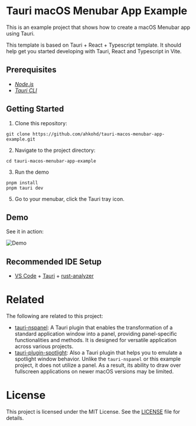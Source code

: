 # Tauri macOS Menubar App Example

This is an example project that shows how to create a macOS Menubar app using Tauri.

This template is based on Tauri + React + Typescript template. It should help get you started developing with Tauri, React and Typescript in Vite.

## Prerequisites

- _[<ins>Node.js<ins>](https://nodejs.org)_
- _[<ins>Tauri CLI<ins>](https://tauri.studio/docs/getting-started/installation)_

## Getting Started

1. Clone this repository:

```
git clone https://github.com/ahkohd/tauri-macos-menubar-app-example.git
```

2. Navigate to the project directory:

```
cd tauri-macos-menubar-app-example
```

3. Run the demo

```
pnpm install
pnpm tauri dev
```

5. Go to your menubar, click the Tauri tray icon.

## Demo

See it in action:

![Demo](./demo.gif)

## Recommended IDE Setup

- [VS Code](https://code.visualstudio.com/) + [Tauri](https://marketplace.visualstudio.com/items?itemName=tauri-apps.tauri-vscode) + [rust-analyzer](https://marketplace.visualstudio.com/items?itemName=rust-lang.rust-analyzer)

# Related

The following are related to this project:

- [tauri-nspanel](https://github.com/ahkohd/tauri-nspanel/tree/main/examples/vanilla): A Tauri plugin that enables the transformation of a standard application window into a panel, providing panel-specific functionalities and methods. It is designed for versatile application across various projects.
- [tauri-plugin-spotlight](https://github.com/zzzze/tauri-plugin-spotlight): Also a Tauri plugin that helps you to emulate a spotlight window behavior. Unlike the `tauri-nspanel` or this example project, it does not utilize a panel. As a result, its ability to draw over fullscreen applications on newer macOS versions may be limited.

# License

This project is licensed under the MIT License. See the [LICENSE](./LICENSE.md) file for details.
